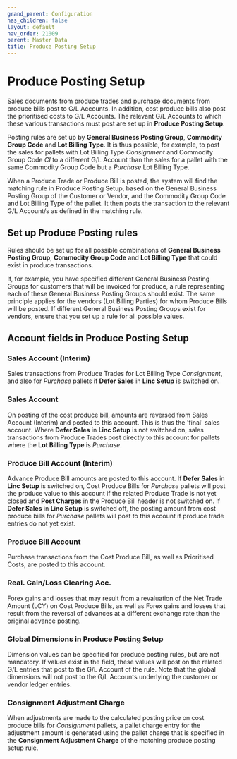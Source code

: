 ```yaml
---
grand_parent: Configuration
has_children: false
layout: default
nav_order: 21009
parent: Master Data
title: Produce Posting Setup
---
```


# Produce Posting Setup

Sales documents from produce trades and purchase documents from produce bills post to G/L Accounts. In addition, cost produce bills also post the prioritised costs to G/L Accounts. The relevant G/L Accounts to which these various transactions must post are set up in **Produce Posting Setup**.

Posting rules are set up by **General Business Posting Group**, **Commodity Group Code** and **Lot Billing Type**. It is thus possible, for example, to post the sales for pallets with Lot Billing Type *Consignment* and Commodity Group Code *CI* to a different G/L Account than the sales for a pallet with the same Commodity Group Code but a *Purchase* Lot Billing Type.

When a Produce Trade or Produce Bill is posted, the system will find the matching rule in Produce Posting Setup, based on the General Business Posting Group of the Customer or Vendor, and the Commodity Group Code and Lot Billing Type of the pallet. It then posts the transaction to the relevant G/L Account/s as defined in the matching rule.

## Set up Produce Posting rules
Rules should be set up for all possible combinations of **General Business Posting Group**, **Commodity Group Code** and **Lot Billing Type** that could exist in produce transactions.

If, for example, you have specified different General Business Posting Groups for customers that will be invoiced for produce, a rule representing each of these General Business Posting Groups should exist. The same principle applies for the vendors (Lot Billing Parties) for whom Produce Bills will be posted. If different General Business Posting Groups exist for vendors, ensure that you set up a rule for all possible values.

## Account fields in Produce Posting Setup

### **Sales Account (Interim)**

Sales transactions from Produce Trades for Lot Billing Type *Consignment*, and also for *Purchase* pallets if **Defer Sales** in **Linc Setup** is switched on.

### **Sales Account**

On posting of the cost produce bill, amounts are reversed from Sales Account (Interim) and posted to this account. This is thus the 'final' sales account. Where **Defer Sales** in **Linc Setup** is not switched on, sales transactions from Produce Trades post directly to this account for pallets where the **Lot Billing Type** is *Purchase*.

### **Produce Bill Account (Interim)**

Advance Produce Bill amounts are posted to this account. If **Defer Sales** in **Linc Setup** is switched on, Cost Produce Bills for *Purchase* pallets will post the produce value to this account if the related Produce Trade is not yet closed and **Post Charges** in the Produce Bill header is not switched on. If **Defer Sales** in **Linc Setup** is switched off, the posting amount from cost produce bills for *Purchase* pallets will post to this account if produce trade entries do not yet exist.

### **Produce Bill Account**

Purchase transactions from the Cost Produce Bill, as well as Prioritised Costs, are posted to this account.

### **Real. Gain/Loss Clearing Acc.**

Forex gains and losses that may result from a revaluation of the Net Trade Amount (LCY) on Cost Produce Bills, as well as Forex gains and losses that result from the reversal of advances at a different exchange rate than the original advance posting.

### Global Dimensions in Produce Posting Setup
Dimension values can be specified for produce posting rules, but are not mandatory. If values exist in the field, these values will post on the related G/L entries that post to the G/L Account of the rule. Note that the global dimensions will not post to the G/L Accounts underlying the customer or vendor ledger entries.

### Consignment Adjustment Charge
When adjustments are made to the calculated posting price on cost produce bills for *Consignment* pallets, a pallet charge entry for the adjustment amount is generated using the pallet charge that is specified in the **Consignment Adjustment Charge** of the matching produce posting setup rule.